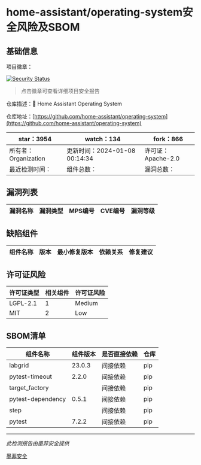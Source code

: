 # home-assistant/operating-system安全风险及SBOM

## 基础信息

项目徽章：

[![Security Status](https://www.murphysec.com/platform3/v31/badge/1744067387107237888.svg)](https://www.murphysec.com/console/report/1744067383466582016/1744067387107237888)

> 点击徽章可查看详细项目安全报告

仓库描述：:beginner: Home Assistant Operating System

仓库地址：[https://github.com/home-assistant/operating-system](https://github.com/home-assistant/operating-system)

| star：3954 | watch：134 | fork：866 |
| ----------- | -------------- | ------------ |
| 所有者：Organization | 更新时间：2024-01-08 00:14:34 | 许可证：Apache-2.0 |
| 最近检测时间： | 组件总数： | 漏洞总数： |




## 漏洞列表

| 漏洞名称 | 漏洞类型 | MPS编号 | CVE编号 | 漏洞等级 |
| ------- | ------ | ------- | ------ | ----- |





## 缺陷组件

| 组件名称 | 版本 | 最小修复版本 | 依赖关系 | 修复建议 |
| -------- | ---- | ------------ | -------- | -------- |





## 许可证风险

| 许可证类型 | 相关组件 | 许可证风险 |
| ---------- | -------- | ---------- |
|LGPL-2.1|1|Medium|
|MIT|2|Low|




## SBOM清单

| 组件名称 | 组件版本 | 是否直接依赖 | 仓库 |
| -------- | -------- | ------------ | ---- |
|labgrid|23.0.3|间接依赖|pip|
|pytest-timeout|2.2.0|间接依赖|pip|
|target_factory||间接依赖|pip|
|pytest-dependency|0.5.1|间接依赖|pip|
|step||间接依赖|pip|
|pytest|7.2.2|间接依赖|pip|


------

*此检测报告由墨菲安全提供*

[墨菲安全](www.murphysec.com)